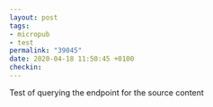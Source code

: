 ```yaml
---
layout: post
tags:
- micropub
- test
permalink: "39045"
date: 2020-04-18 11:50:45 +0100
checkin:  
---
```


Test of querying the endpoint for the source content